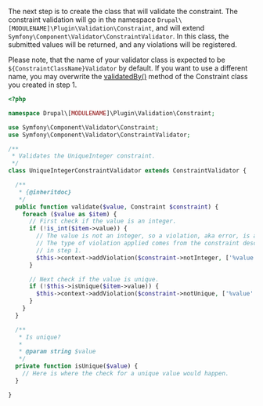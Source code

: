 The next step is to create the class that will validate the constraint. The constraint validation will go in the namespace `Drupal\[MODULENAME]\Plugin\Validation\Constraint`, and will extend `Symfony\Component\Validator\ConstraintValidator`. In this class, the submitted values will be returned, and any violations will be registered.

Please note, that the name of your validator class is expected to be `${ConstraintClassName}Validator` by default. If you want to use a different name, you may overwrite the [validatedBy()](https://api.drupal.org/api/drupal/vendor%21symfony%21validator%21Constraint.php/function/Constraint%3A%3AvalidatedBy/8.3.x) method of the Constraint class you created in step 1.

```php
<?php

namespace Drupal\[MODULENAME]\Plugin\Validation\Constraint;

use Symfony\Component\Validator\Constraint;
use Symfony\Component\Validator\ConstraintValidator;

/**
 * Validates the UniqueInteger constraint.
 */
class UniqueIntegerConstraintValidator extends ConstraintValidator {

  /**
   * {@inheritdoc}
   */
  public function validate($value, Constraint $constraint) {
    foreach ($value as $item) {
      // First check if the value is an integer.
      if (!is_int($item->value)) {
        // The value is not an integer, so a violation, aka error, is applied.
        // The type of violation applied comes from the constraint description
        // in step 1.
        $this->context->addViolation($constraint->notInteger, ['%value' => $item->value]);
      }

      // Next check if the value is unique.
      if (!$this->isUnique($item->value)) {
        $this->context->addViolation($constraint->notUnique, ['%value' => $item->value]);
      }
    }
  }

  /**
   * Is unique?
   *
   * @param string $value
   */
  private function isUnique($value) {
    // Here is where the check for a unique value would happen.
  }

}
```